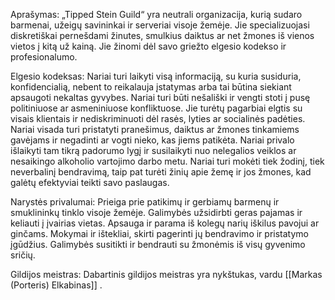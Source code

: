 Aprašymas: 
„Tipped Stein Guild“ yra neutrali organizacija, kurią sudaro barmenai, užeigų savininkai ir serveriai visoje žemėje. 
Jie specializuojasi diskretiškai pernešdami žinutes, smulkius daiktus ar net žmones iš vienos vietos į kitą už kainą. 
Jie žinomi dėl savo griežto elgesio kodekso ir profesionalumo. 

Elgesio kodeksas: 
Nariai turi laikyti visą informaciją, su kuria susiduria, konfidencialią, nebent to reikalauja įstatymas arba tai būtina siekiant apsaugoti nekaltas gyvybes. 
Nariai turi būti nešališki ir vengti stoti į pusę politiniuose ar asmeniniuose konfliktuose. 
Jie turėtų pagarbiai elgtis su visais klientais ir nediskriminuoti dėl rasės, lyties ar socialinės padėties. 
Nariai visada turi pristatyti pranešimus, daiktus ar žmones tinkamiems gavėjams ir negadinti ar vogti nieko, kas jiems patikėta. 
Nariai privalo išlaikyti tam tikrą padorumo lygį ir susilaikyti nuo nelegalios veiklos ar nesaikingo alkoholio vartojimo darbo metu. 
Nariai turi mokėti tiek žodinį, tiek neverbalinį bendravimą, taip pat turėti žinių apie žemę ir jos žmones, kad galėtų efektyviai teikti savo paslaugas. 

Narystės privalumai: Prieiga prie patikimų ir gerbiamų barmenų ir smuklininkų tinklo visoje žemėje. 
Galimybės užsidirbti geras pajamas ir keliauti į įvairias vietas. 
Apsauga ir parama iš kolegų narių iškilus pavojui ar ginčams. 
Mokymai ir ištekliai, skirti pagerinti jų bendravimo ir pristatymo įgūdžius.
Galimybės susitikti ir bendrauti su žmonėmis iš visų gyvenimo sričių. 

Gildijos meistras: Dabartinis gildijos meistras yra nykštukas, vardu [[Markas (Porteris) Elkabinas]] .